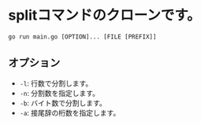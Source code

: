 # splitコマンドのクローンです。
```
go run main.go [OPTION]... [FILE [PREFIX]]
```

## オプション
- `-l`: 行数で分割します。
- `-n`: 分割数を指定します。
- `-b`: バイト数で分割します。
- `-a`: 接尾辞の桁数を指定します。
